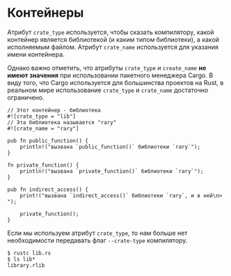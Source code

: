# Контейнеры

Атрибут `crate_type` используется, чтобы сказать компилятору,
какой контейнер является библиотекой (и каким типом библиотеки),
а какой исполняемым файлом. Атрибут `crate_name` используется для указания имени контейнера.

Однако важно отметить, что атрибуты `crate_type` и `create_name` **не имеют значения** при использовании пакетного менеджера Cargo.
В виду того, что Cargo используется для большинства проектов на 
Rust, в реальном мире использование `crate_type` и 
`crate_name` достаточно ограничено.

```rust,editable
// Этот контейнер - библиотека
#![crate_type = "lib"]
// Эта библиотека называется "rary"
#![crate_name = "rary"]

pub fn public_function() {
    println!("вызвана `public_function()` библиотеки `rary`");
}

fn private_function() {
    println!("вызвана `private_function()` библиотеки `rary`");
}

pub fn indirect_access() {
    print!("вызвана `indirect_access()` библиотеки `rary`, и в ней\n> ");

    private_function();
}
```

Если мы используем атрибут `crate_type`,
то нам больше нет необходимости передавать флаг `--crate-type` компилятору.

```shell
$ rustc lib.rs
$ ls lib*
library.rlib
```

